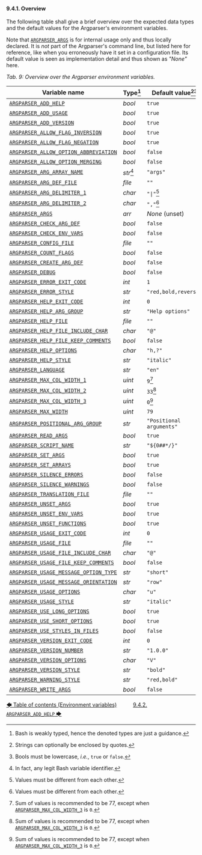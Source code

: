<!--
###############################################################################
#                                                                             #
# Copyright 2025 Simon Brandt                                                 #
#                                                                             #
# Licensed under the Apache License, Version 2.0 (the "License");             #
# you may not use this file except in compliance with the License.            #
# You may obtain a copy of the License at                                     #
#                                                                             #
#     http://www.apache.org/licenses/LICENSE-2.0                              #
#                                                                             #
# Unless required by applicable law or agreed to in writing, software         #
# distributed under the License is distributed on an "AS IS" BASIS,           #
# WITHOUT WARRANTIES OR CONDITIONS OF ANY KIND, either express or implied.    #
# See the License for the specific language governing permissions and         #
# limitations under the License.                                              #
#                                                                             #
###############################################################################
-->

#### 9.4.1. Overview

The following table shall give a brief overview over the expected data types and the default values for the Argparser's environment variables.

Note that [`ARGPARSER_ARGS`](environment_variables.md#9413-argparser_args) is for internal usage only and thus locally declared. It is *not* part of the Argparser's command line, but listed here for reference, like when you erroneously have it set in a configuration file. Its default value is seen as implementation detail and thus shown as *"None"* here.

<!-- <table caption="Overview over the Argparser environment variables"> -->
*Tab. 9: Overview over the Argparser environment variables.*

| Variable name                                                                      | Type[^14]  | Default value[^15][^16]  |
| ---------------------------------------------------------------------------------- | ---------- | ------------------------ |
| [`ARGPARSER_ADD_HELP`](environment_variables.md#942-argparser_add_help)                                    | *bool*     | `true`                   |
| [`ARGPARSER_ADD_USAGE`](environment_variables.md#943-argparser_add_usage)                                  | *bool*     | `true`                   |
| [`ARGPARSER_ADD_VERSION`](environment_variables.md#944-argparser_add_version)                              | *bool*     | `true`                   |
| [`ARGPARSER_ALLOW_FLAG_INVERSION`](environment_variables.md#945-argparser_allow_flag_inversion)            | *bool*     | `true`                   |
| [`ARGPARSER_ALLOW_FLAG_NEGATION`](environment_variables.md#946-argparser_allow_flag_negation)              | *bool*     | `true`                   |
| [`ARGPARSER_ALLOW_OPTION_ABBREVIATION`](environment_variables.md#947-argparser_allow_option_abbreviation)  | *bool*     | `false`                  |
| [`ARGPARSER_ALLOW_OPTION_MERGING`](environment_variables.md#948-argparser_allow_option_merging)            | *bool*     | `false`                  |
| [`ARGPARSER_ARG_ARRAY_NAME`](environment_variables.md#949-argparser_arg_array_name)                        | *str*[^17] | `"args"`                 |
| [`ARGPARSER_ARG_DEF_FILE`](environment_variables.md#9410-argparser_arg_def_file)                           | *file*     | `""`                     |
| [`ARGPARSER_ARG_DELIMITER_1`](environment_variables.md#9411-argparser_arg_delimiter_1)                     | *char*     | `"\|"`[^18]              |
| [`ARGPARSER_ARG_DELIMITER_2`](environment_variables.md#9412-argparser_arg_delimiter_2)                     | *char*     | `","`[^18]               |
| [`ARGPARSER_ARGS`](environment_variables.md#9413-argparser_args)                                           | *arr*      | *None* (unset)           |
| [`ARGPARSER_CHECK_ARG_DEF`](environment_variables.md#9414-argparser_check_arg_def)                         | *bool*     | `false`                  |
| [`ARGPARSER_CHECK_ENV_VARS`](environment_variables.md#9415-argparser_check_env_vars)                       | *bool*     | `false`                  |
| [`ARGPARSER_CONFIG_FILE`](environment_variables.md#9416-argparser_config_file)                             | *file*     | `""`                     |
| [`ARGPARSER_COUNT_FLAGS`](environment_variables.md#9417-argparser_count_flags)                             | *bool*     | `false`                  |
| [`ARGPARSER_CREATE_ARG_DEF`](environment_variables.md#9418-argparser_create_arg_def)                       | *bool*     | `false`                  |
| [`ARGPARSER_DEBUG`](environment_variables.md#9419-argparser_debug)                                         | *bool*     | `false`                  |
| [`ARGPARSER_ERROR_EXIT_CODE`](environment_variables.md#9420-argparser_error_exit_code)                     | *int*      | `1`                      |
| [`ARGPARSER_ERROR_STYLE`](environment_variables.md#9421-argparser_error_style)                             | *str*      | `"red,bold,reverse"`     |
| [`ARGPARSER_HELP_EXIT_CODE`](environment_variables.md#9424-argparser_help_exit_code)                       | *int*      | `0`                      |
| [`ARGPARSER_HELP_ARG_GROUP`](environment_variables.md#9422-argparser_help_arg_group)                       | *str*      | `"Help options"`         |
| [`ARGPARSER_HELP_FILE`](environment_variables.md#9425-argparser_help_file)                                 | *file*     | `""`                     |
| [`ARGPARSER_HELP_FILE_INCLUDE_CHAR`](environment_variables.md#9426-argparser_help_file_include_char)       | *char*     | `"@"`                    |
| [`ARGPARSER_HELP_FILE_KEEP_COMMENTS`](environment_variables.md#9427-argparser_help_file_keep_comments)     | *bool*     | `false`                  |
| [`ARGPARSER_HELP_OPTIONS`](environment_variables.md#9428-argparser_help_options)                           | *char*     | `"h,?"`                  |
| [`ARGPARSER_HELP_STYLE`](environment_variables.md#9429-argparser_help_style)                               | *str*      | `"italic"`               |
| [`ARGPARSER_LANGUAGE`](environment_variables.md#9430-argparser_language)                                   | *str*      | `"en"`                   |
| [`ARGPARSER_MAX_COL_WIDTH_1`](environment_variables.md#9431-argparser_max_col_width_1)                     | *uint*     | `9`[^19]                 |
| [`ARGPARSER_MAX_COL_WIDTH_2`](environment_variables.md#9432-argparser_max_col_width_2)                     | *uint*     | `33`[^19]                |
| [`ARGPARSER_MAX_COL_WIDTH_3`](environment_variables.md#9433-argparser_max_col_width_3)                     | *uint*     | `0`[^19]                 |
| [`ARGPARSER_MAX_WIDTH`](environment_variables.md#9434-argparser_max_width)                                 | *uint*     | `79`                     |
| [`ARGPARSER_POSITIONAL_ARG_GROUP`](environment_variables.md#9435-argparser_positional_arg_group)           | *str*      | `"Positional arguments"` |
| [`ARGPARSER_READ_ARGS`](environment_variables.md#9436-argparser_read_args)                                 | *bool*     | `true`                   |
| [`ARGPARSER_SCRIPT_NAME`](environment_variables.md#9437-argparser_script_name)                             | *str*      | `"${0##*/}"`             |
| [`ARGPARSER_SET_ARGS`](environment_variables.md#9438-argparser_set_args)                                   | *bool*     | `true`                   |
| [`ARGPARSER_SET_ARRAYS`](environment_variables.md#9439-argparser_set_arrays)                               | *bool*     | `true`                   |
| [`ARGPARSER_SILENCE_ERRORS`](environment_variables.md#9440-argparser_silence_errors)                       | *bool*     | `false`                  |
| [`ARGPARSER_SILENCE_WARNINGS`](environment_variables.md#9441-argparser_silence_warnings)                   | *bool*     | `false`                  |
| [`ARGPARSER_TRANSLATION_FILE`](environment_variables.md#9442-argparser_translation_file)                   | *file*     | `""`                     |
| [`ARGPARSER_UNSET_ARGS`](environment_variables.md#9443-argparser_unset_args)                               | *bool*     | `true`                   |
| [`ARGPARSER_UNSET_ENV_VARS`](environment_variables.md#9444-argparser_unset_env_vars)                       | *bool*     | `true`                   |
| [`ARGPARSER_UNSET_FUNCTIONS`](environment_variables.md#9445-argparser_unset_functions)                     | *bool*     | `true`                   |
| [`ARGPARSER_USAGE_EXIT_CODE`](environment_variables.md#9446-argparser_usage_exit_code)                     | *int*      | `0`                      |
| [`ARGPARSER_USAGE_FILE`](environment_variables.md#9447-argparser_usage_file)                               | *file*     | `""`                     |
| [`ARGPARSER_USAGE_FILE_INCLUDE_CHAR`](environment_variables.md#9448-argparser_usage_file_include_char)     | *char*     | `"@"`                    |
| [`ARGPARSER_USAGE_FILE_KEEP_COMMENTS`](environment_variables.md#9449-argparser_usage_file_keep_comments)   | *bool*     | `false`                  |
| [`ARGPARSER_USAGE_MESSAGE_OPTION_TYPE`](environment_variables.md#9450-argparser_usage_message_option_type) | *str*      | `"short"`                |
| [`ARGPARSER_USAGE_MESSAGE_ORIENTATION`](environment_variables.md#9451-argparser_usage_message_orientation) | *str*      | `"row"`                  |
| [`ARGPARSER_USAGE_OPTIONS`](environment_variables.md#9452-argparser_usage_options)                         | *char*     | `"u"`                    |
| [`ARGPARSER_USAGE_STYLE`](environment_variables.md#9453-argparser_usage_style)                             | *str*      | `"italic"`               |
| [`ARGPARSER_USE_LONG_OPTIONS`](environment_variables.md#9454-argparser_use_long_options)                   | *bool*     | `true`                   |
| [`ARGPARSER_USE_SHORT_OPTIONS`](environment_variables.md#9455-argparser_use_short_options)                 | *bool*     | `true`                   |
| [`ARGPARSER_USE_STYLES_IN_FILES`](environment_variables.md#9456-argparser_use_styles_in_files)             | *bool*     | `false`                  |
| [`ARGPARSER_VERSION_EXIT_CODE`](environment_variables.md#9457-argparser_version_exit_code)                 | *int*      | `0`                      |
| [`ARGPARSER_VERSION_NUMBER`](environment_variables.md#9458-argparser_version_number)                       | *str*      | `"1.0.0"`                |
| [`ARGPARSER_VERSION_OPTIONS`](environment_variables.md#9459-argparser_version_options)                     | *char*     | `"V"`                    |
| [`ARGPARSER_VERSION_STYLE`](environment_variables.md#9460-argparser_version_style)                         | *str*      | `"bold"`                 |
| [`ARGPARSER_WARNING_STYLE`](environment_variables.md#9461-argparser_warning_style)                         | *str*      | `"red,bold"`             |
| [`ARGPARSER_WRITE_ARGS`](environment_variables.md#9462-argparser_write_args)                               | *bool*     | `false`                  |

[^14]: Bash is weakly typed, hence the denoted types are just a guidance.
[^15]: Strings can optionally be enclosed by quotes.
[^16]: Bools must be lowercase, *i.e.*, `true` or `false`.
[^17]: In fact, any legit Bash variable identifier.
[^18]: Values must be different from each other.
[^19]: Sum of values is recommended to be 77, except when [`ARGPARSER_MAX_COL_WIDTH_3`](environment_variables.md#9433-argparser_max_col_width_3) is `0`.

[&#129092;&nbsp;Table of contents (Environment variables)](toc.md)
&nbsp;&nbsp;&nbsp;&nbsp;&nbsp;&nbsp;&nbsp;&nbsp;&nbsp;&nbsp;[9.4.2. `ARGPARSER_ADD_HELP`&nbsp;&#129094;](environment_variables.md)
